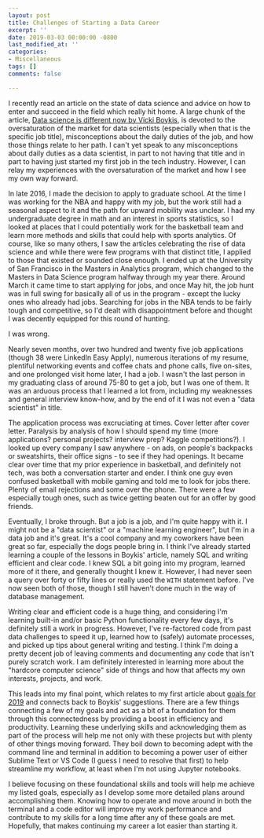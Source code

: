 ```yaml
---
layout: post
title: Challenges of Starting a Data Career
excerpt: ''
date: 2019-03-03 00:00:00 -0800
last_modified_at: ''
categories:
- Miscellaneous
tags: []
comments: false

---
```

I recently read an article on the state of data science and advice on how to enter and succeed in the field which really hit home. A large chunk of the article, [Data science is different now by Vicki Boykis](https://veekaybee.github.io/2019/02/13/data-science-is-different/), is devoted to the oversaturation of the market for data scientists (especially when that is the specific job title), misconceptions about the daily duties of the job, and how those things relate to her path. I can't yet speak to any misconceptions about daily duties as a data scientist, in part to not having that title and in part to having just started my first job in the tech industry. However, I can relay my experiences with the oversaturation of the market and how I see my own way forward.

In late 2016, I made the decision to apply to graduate school. At the time I was working for the NBA and happy with my job, but the work still had a seasonal aspect to it and the path for upward mobility was unclear. I had my undergraduate degree in math and an interest in sports statistics, so I looked at places that I could potentially work for the basketball team and learn more methods and skills that could help with sports analytics. Of course, like so many others, I saw the articles celebrating the rise of data science and while there were few programs with that distinct title, I applied to those that existed or sounded close enough. I ended up at the University of San Francisco in the Masters in Analytics program, which changed to the Masters in Data Science program halfway through my year there. Around March it came time to start applying for jobs, and once May hit, the job hunt was in full swing for basically all of us in the program - except the lucky ones who already had jobs. Searching for jobs in the NBA tends to be fairly tough and competitive, so I'd dealt with disappointment before and thought I was decently equipped for this round of hunting. 

I was wrong. 

Nearly seven months, over two hundred and twenty five job applications (though 38 were LinkedIn Easy Apply), numerous iterations of my resume, plentiful networking events and coffee chats and phone calls, five on-sites, and one prolonged visit home later, I had a job. I wasn't the last person in my graduating class of around 75-80 to get a job, but I was one of them. It was an arduous process that I learned a lot from, including my weaknesses and general interview know-how, and by the end of it I was not even a "data scientist" in title. 

The application process was excruciating at times. Cover letter after cover letter. Paralysis by analysis of how I should spend my time (more applications? personal projects? interview prep? Kaggle competitions?). I looked up every company I saw anywhere - on ads, on people's backpacks or sweatshirts, their office signs - to see if they had openings.   It became clear over time that my prior experience in basketball, and definitely not tech, was both a conversation starter and ender. I think one guy even confused basketball with mobile gaming and told me to look for jobs there. Plenty of email rejections and some over the phone. There were a few especially tough ones, such as twice getting beaten out for an offer by good friends.

Eventually, I broke through. But a job is a job, and I'm quite happy with it. I might not be a "data scientist" or a "machine learning engineer", but I'm in a data job and it's great. It's a cool company and my coworkers have been great so far, especially the dogs people bring in. I think I've already started learning a couple of the lessons in Boykis' article, namely SQL and writing efficient and clear code. I knew SQL a bit going into my program, learned more of it there, and generally thought I knew it. However, I had never seen a query over forty or fifty lines or really used the `WITH` statement before. I've now seen both of those, though I still haven't done much in the way of database management. 

Writing clear and efficient code is a huge thing, and considering I'm learning built-in and/or basic Python functionality every few days, it's definitely still a work in progress. However, I've re-factored code from past data challenges to speed it up, learned how to (safely) automate processes, and picked up tips about general writing and testing. I think I'm doing a pretty decent job of leaving comments and documenting any code that isn't purely scratch work. I am definitely interested in learning more about the "hardcore computer science" side of things and how that affects my own interests, projects, and work. 

This leads into my final point, which relates to my first article about [goals for 2019](https://fordhiggins.com/miscellaneous/2019/01/18/2019-s-to-do-list.html) and connects back to Boykis' suggestions. There are a few things connecting a few of my goals and act as a bit of a foundation for them through this connectedness by providing a boost in efficiency and productivity. Learning these underlying skills and acknowledging them as part of the process will help me not only with these projects but with plenty of other things moving forward. They boil down to becoming adept with the command line and terminal in addition to becoming a power user of either Sublime Text or VS Code (I guess I need to resolve that first) to help streamline my workflow, at least when I'm not using Jupyter notebooks.

I believe focusing on these foundational skills and tools will help me achieve my listed goals, especially as I develop some more detailed plans around accomplishing them. Knowing how to operate and move around in both the terminal and a code editor will improve my work performance and contribute to my skills for a long time after any of these goals are met. Hopefully, that makes continuing my career a lot easier than starting it.